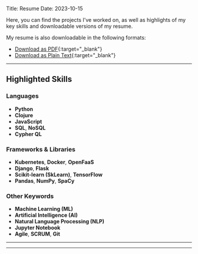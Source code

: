 Title: Resume
Date: 2023-10-15

Here, you can find the projects I've worked on, as well as highlights of my key skills and downloadable versions of my resume.

My resume is also downloadable in the following formats:

- [Download as PDF](../images/AlbertCarterResume.pdf){:target="_blank"}
- [Download as Plain Text](../images/AlbertCarterResume.txt){:target="_blank"}


---

## Highlighted Skills

### Languages
- **Python**
- **Clojure**
- **JavaScript**
- **SQL**, **NoSQL**
- **Cypher QL**

### Frameworks & Libraries
- **Kubernetes**, **Docker**, **OpenFaaS**
- **Django**, **Flask**
- **Scikit-learn (SkLearn)**, **TensorFlow**
- **Pandas**, **NumPy**, **SpaCy**

### Other Keywords
- **Machine Learning (ML)**
- **Artificial Intelligence (AI)**
- **Natural Language Processing (NLP)**
- **Jupyter Notebook**
- **Agile**, **SCRUM**, **Git**

---


---